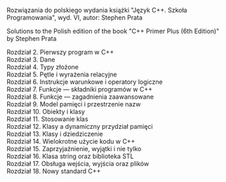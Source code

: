 Rozwiązania do polskiego wydania książki "Język C++. Szkoła Programowania", wyd. VI, autor: Stephen Prata

Solutions to the Polish edition of the book "C++ Primer Plus (6th Edition)" by Stephen Prata  

Rozdział 2. Pierwszy program w C++  
Rozdział 3. Dane  
Rozdział 4. Typy złożone  
Rozdział 5. Pętle i wyrażenia relacyjne  
Rozdział 6. Instrukcje warunkowe i operatory logiczne  
Rozdział 7. Funkcje — składniki programów w С++  
Rozdział 8. Funkcje — zagadnienia zaawansowane  
Rozdział 9. Model pamięci i przestrzenie nazw  
Rozdział 10. Obiekty i klasy  
Rozdział 11. Stosowanie klas  
Rozdział 12. Klasy a dynamiczny przydział pamięci  
Rozdział 13. Klasy i dziedziczenie  
Rozdział 14. Wielokrotne użycie kodu w С++  
Rozdział 15. Zaprzyjaźnienie, wyjątki i nie tylko   
Rozdział 16. Klasa string oraz biblioteka STL  
Rozdział 17. Obsługa wejścia, wyjścia oraz plików  
Rozdział 18. Nowy standard С++  
